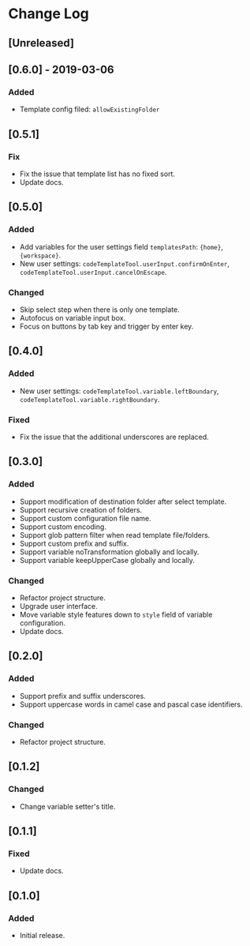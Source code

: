 # Change Log

## [Unreleased]

## [0.6.0] - 2019-03-06

### Added

- Template config filed: `allowExistingFolder`

## [0.5.1]

### Fix

- Fix the issue that template list has no fixed sort.
- Update docs.

## [0.5.0]

### Added

- Add variables for the user settings field `templatesPath`: `{home}`, `{workspace}`.
- New user settings: `codeTemplateTool.userInput.confirmOnEnter`, `codeTemplateTool.userInput.cancelOnEscape`.

### Changed

- Skip select step when there is only one template.
- Autofocus on variable input box.
- Focus on buttons by tab key and trigger by enter key.

## [0.4.0]

### Added

- New user settings: `codeTemplateTool.variable.leftBoundary`, `codeTemplateTool.variable.rightBoundary`.

### Fixed

- Fix the issue that the additional underscores are replaced.

## [0.3.0]

### Added

- Support modification of destination folder after select template.
- Support recursive creation of folders.
- Support custom configuration file name.
- Support custom encoding.
- Support glob pattern filter when read template file/folders.
- Support custom prefix and suffix.
- Support variable noTransformation globally and locally.
- Support variable keepUpperCase globally and locally.

### Changed

- Refactor project structure.
- Upgrade user interface.
- Move variable style features down to `style` field of variable configuration.
- Update docs.

## [0.2.0]

### Added

- Support prefix and suffix underscores.
- Support uppercase words in camel case and pascal case identifiers.

### Changed

- Refactor project structure.

## [0.1.2]

### Changed

- Change variable setter's title.

## [0.1.1]

### Fixed

- Update docs.

## [0.1.0]

### Added

- Initial release.
